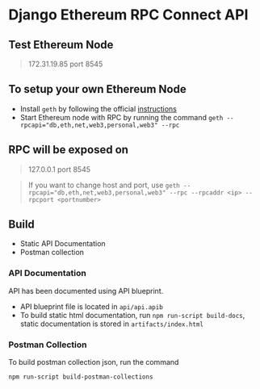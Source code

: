 # Django Ethereum RPC Connect API


## Test Ethereum Node

> 172.31.19.85 port 8545

## To setup your own Ethereum Node

 - Install `geth` by following the official <a href="https://github.com/ethereum/go-ethereum/wiki/Building-Ethereum" target="_blank">instructions</a>
 - Start Ethereum node with RPC by running the command `geth --rpcapi="db,eth,net,web3,personal,web3" --rpc`
 
## RPC will be exposed on
 > 127.0.0.1 port 8545
 
 > If you want to change host and port, use `geth --rpcapi="db,eth,net,web3,personal,web3" --rpc --rpcaddr <ip> --rpcport <portnumber>` 

## Build
 - Static API Documentation
 - Postman collection

### API Documentation

API has been documented using API blueprint.

 - API blueprint file is located in `api/api.apib`
 - To build static html documentation, run `npm run-script build-docs`, static documentation is stored in `artifacts/index.html` 
 
### Postman Collection

To build postman collection json, run the command

```
npm run-script build-postman-collections
```
